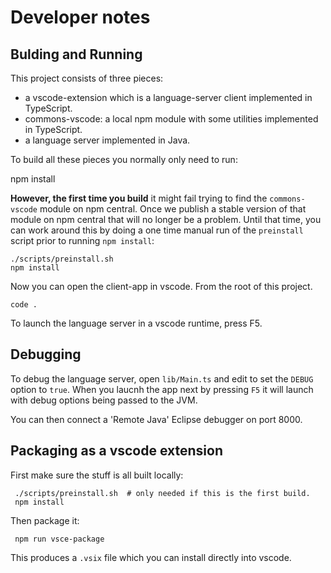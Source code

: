 # Developer notes

## Bulding and Running

This project consists of three pieces:

 - a vscode-extension which is a language-server client implemented in TypeScript.
 - commons-vscode: a local npm module with some utilities implemented in TypeScript.
 - a language server implemented in Java.

To build all these pieces you normally only need to run:

   npm install

**However, the first time you build** it might fail trying to
find the `commons-vscode` module on npm central. Once we publish a stable 
version of that module on npm central that will no longer be a problem. 
Until that time, you can work around this by doing a one time manual 
run of the `preinstall` script prior to running `npm install`:

    ./scripts/preinstall.sh
    npm install

Now you can open the client-app in vscode. From the root of this project.

    code .

To launch the language server in a vscode runtime, press F5.

## Debugging

To debug the language server, open `lib/Main.ts` and edit to set the
`DEBUG` option to `true`. When you laucnh the app next by pressing
`F5` it will launch with debug options being passed to the JVM.

You can then connect a 'Remote Java' Eclipse debugger on port 8000.

## Packaging as a vscode extension

First make sure the stuff is all built locally:

     ./scripts/preinstall.sh  # only needed if this is the first build.
     npm install

Then package it:

     npm run vsce-package

This produces a `.vsix` file which you can install directly into vscode.